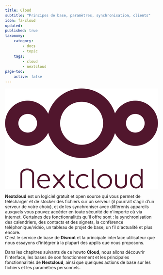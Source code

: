 ```yaml
---
title: Cloud
subtitle: "Principes de base, paramètres, synchronisation, clients"
icon: fa-cloud
updated:
published: true
taxonomy:
    category:
        - docs
        - topic
    tags:
        - cloud
        - nextcloud
page-toc:
    active: false
---
```


![](nc_logo.png)

**Nextcloud** est un logiciel gratuit et open source qui vous permet de télécharger et de stocker des fichiers sur un serveur (il pourrait s'agir d'un serveur de votre choix), et de les synchroniser avec différents appareils auxquels vous pouvez accéder en toute sécurité de n'importe où via internet. Certaines des fonctionnalités qu'il offre sont : la synchronisation des calendriers, des contacts et des signets, la conférence téléphonique/vidéo, un tableau de projet de base, un fil d'actualité et plus encore.<br>
C'est le service de base de **Disroot** et la principale interface utilisateur que nous essayons d'intégrer à la plupart des applis que nous proposons.

Dans les chapitres suivants de ce howto **Cloud**, nous allons découvrir l'interface, les bases de son fonctionnement et les principales fonctionnalités de **Nextcloud**, ainsi que quelques actions de base sur les fichiers et les paramètres personnels.
